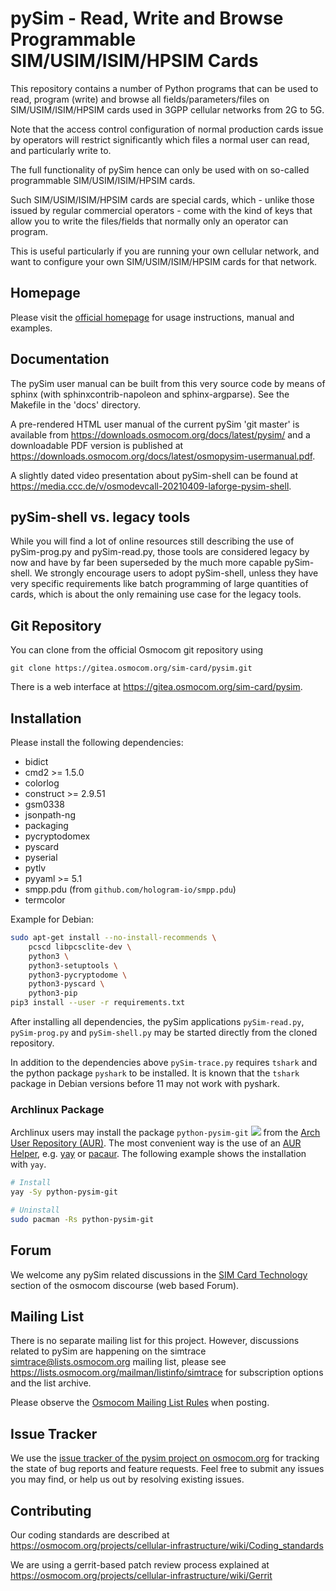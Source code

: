 pySim - Read, Write and Browse Programmable SIM/USIM/ISIM/HPSIM Cards
=====================================================================

This repository contains a number of Python programs that can be used
to read, program (write) and browse all fields/parameters/files on
SIM/USIM/ISIM/HPSIM cards used in 3GPP cellular networks from 2G to 5G.

Note that the access control configuration of normal production cards
issue by operators will restrict significantly which files a normal
user can read, and particularly write to.

The full functionality of pySim hence can only be used with on so-called
programmable SIM/USIM/ISIM/HPSIM cards.

Such SIM/USIM/ISIM/HPSIM cards are special cards, which - unlike those
issued by regular commercial operators - come with the kind of keys that
allow you to write the files/fields that normally only an operator can
program.

This is useful particularly if you are running your own cellular
network, and want to configure your own SIM/USIM/ISIM/HPSIM cards for
that network.


Homepage
--------

Please visit the [official homepage](https://osmocom.org/projects/pysim/wiki)
for usage instructions, manual and examples.


Documentation
-------------

The pySim user manual can be built from this very source code by means
of sphinx (with sphinxcontrib-napoleon and sphinx-argparse).  See the
Makefile in the 'docs' directory.

A pre-rendered HTML user manual of the current pySim 'git master' is
available from <https://downloads.osmocom.org/docs/latest/pysim/> and
a downloadable PDF version is published at
<https://downloads.osmocom.org/docs/latest/osmopysim-usermanual.pdf>.

A slightly dated video presentation about pySim-shell can be found at
<https://media.ccc.de/v/osmodevcall-20210409-laforge-pysim-shell>.


pySim-shell vs. legacy tools
----------------------------

While you will find a lot of online resources still describing the use of
pySim-prog.py and pySim-read.py, those tools are considered legacy by
now and have by far been superseded by the much more capable
pySim-shell.  We strongly encourage users to adopt pySim-shell, unless
they have very specific requirements like batch programming of large
quantities of cards, which is about the only remaining use case for the
legacy tools.


Git Repository
--------------

You can clone from the official Osmocom  git repository using
```
git clone https://gitea.osmocom.org/sim-card/pysim.git
```

There is a web interface at <https://gitea.osmocom.org/sim-card/pysim>.


Installation
------------

Please install the following dependencies:

 - bidict
 - cmd2 >= 1.5.0
 - colorlog
 - construct >= 2.9.51
 - gsm0338
 - jsonpath-ng
 - packaging
 - pycryptodomex
 - pyscard
 - pyserial
 - pytlv
 - pyyaml >= 5.1
 - smpp.pdu (from `github.com/hologram-io/smpp.pdu`)
 - termcolor

Example for Debian:
```sh
sudo apt-get install --no-install-recommends \
	pcscd libpcsclite-dev \
	python3 \
	python3-setuptools \
	python3-pycryptodome \
	python3-pyscard \
	python3-pip
pip3 install --user -r requirements.txt
```

After installing all dependencies, the pySim applications ``pySim-read.py``, ``pySim-prog.py`` and ``pySim-shell.py`` may be started directly from the cloned repository.

In addition to the dependencies above ``pySim-trace.py`` requires ``tshark`` and the python package ``pyshark`` to be installed. It is known that the ``tshark`` package
in Debian versions before 11 may not work with pyshark.

### Archlinux Package

Archlinux users may install the package ``python-pysim-git``
[![](https://img.shields.io/aur/version/python-pysim-git)](https://aur.archlinux.org/packages/python-pysim-git)
from the [Arch User Repository (AUR)](https://aur.archlinux.org).
The most convenient way is the use of an [AUR Helper](https://wiki.archlinux.org/index.php/AUR_helpers),
e.g. [yay](https://aur.archlinux.org/packages/yay) or [pacaur](https://aur.archlinux.org/packages/pacaur).
The following example shows the installation with ``yay``.

```sh
# Install
yay -Sy python-pysim-git

# Uninstall
sudo pacman -Rs python-pysim-git
```


Forum
-----

We welcome any pySim related discussions in the
[SIM Card Technology](https://discourse.osmocom.org/c/sim-card-technology/)
section of the osmocom discourse (web based Forum).


Mailing List
------------

There is no separate mailing list for this project. However,
discussions related to pySim are happening on the simtrace
<simtrace@lists.osmocom.org> mailing list, please see
<https://lists.osmocom.org/mailman/listinfo/simtrace> for subscription
options and the list archive.

Please observe the [Osmocom Mailing List
Rules](https://osmocom.org/projects/cellular-infrastructure/wiki/Mailing_List_Rules)
when posting.

Issue Tracker
-------------

We use the [issue tracker of the pysim project on osmocom.org](https://osmocom.org/projects/pysim/issues) for
tracking the state of bug reports and feature requests.  Feel free to submit any issues you may find, or help
us out by resolving existing issues.


Contributing
------------

Our coding standards are described at
<https://osmocom.org/projects/cellular-infrastructure/wiki/Coding_standards>

We are using a gerrit-based patch review process explained at
<https://osmocom.org/projects/cellular-infrastructure/wiki/Gerrit>
